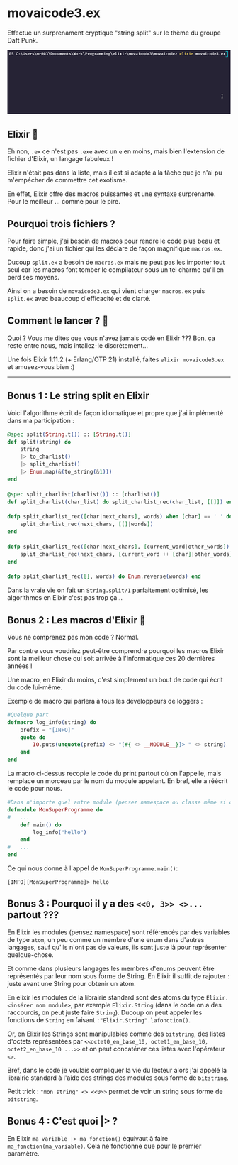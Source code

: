 # movaicode3.ex 
Effectue un surprenament cryptique "string split" sur le thème du groupe Daft Punk.

![gif de test](./test.gif)

## Elixir 🧪
Eh non, `.ex` ce n'est pas `.exe` avec un `e` en moins, mais bien l'extension de fichier d'Elixir, un langage fabuleux !

Elixir n'était pas dans la liste, mais il est si adapté à la tâche que je n'ai pu m'empécher de commettre cet exotisme.

En effet, Elixir offre des macros puissantes et une syntaxe surprenante. Pour le meilleur ... comme pour le pire.

## Pourquoi trois fichiers ?
Pour faire simple, j'ai besoin de macros pour rendre le code plus beau et rapide, donc j'ai un fichier qui les déclare de façon magnifique `macros.ex`.

Ducoup `split.ex` a besoin de `macros.ex` mais ne peut pas les importer tout seul car les macros font tomber le compilateur sous un tel charme qu'il en perd ses moyens.

Ainsi on a besoin de `movaicode3.ex` qui vient charger `macros.ex` puis `split.ex` avec beaucoup d'efficacité et de clarté.

## Comment le lancer ? 🥼
Quoi ? Vous me dites que vous n'avez jamais codé en Elixir ???
Bon, ça reste entre nous, mais intallez-le discrètement...

Une fois Elixir 1.11.2 (+ Erlang/OTP 21) installé, faites `elixir movaicode3.ex` et amusez-vous bien :)

-----
## Bonus 1 : Le string split en Elixir
Voici l'algorithme écrit de façon idiomatique et propre que j'ai implémenté dans ma participation :

```elixir
@spec split(String.t()) :: [String.t()]
def split(string) do
    string
    |> to_charlist()
    |> split_charlist()
    |> Enum.map(&(to_string(&1)))
end

@spec split_charlist(charlist()) :: [charlist()]
def split_charlist(char_list) do split_charlist_rec(char_list, [[]]) end

defp split_charlist_rec([char|next_chars], words) when [char] == ' ' do
    split_charlist_rec(next_chars, [[]|words])
end

defp split_charlist_rec([char|next_chars], [current_word|other_words]) do
    split_charlist_rec(next_chars, [current_word ++ [char]|other_words])
end

defp split_charlist_rec([], words) do Enum.reverse(words) end
```

Dans la vraie vie on fait un `String.split/1` parfaitement optimisé, les algorithmes en Elixir c'est pas trop ça...

## Bonus 2 : Les macros d'Elixir 🧩
Vous ne comprenez pas mon code ? Normal. 

Par contre vous voudriez peut-être comprendre pourquoi les macros Elixir sont la meilleur chose qui soit arrivée à l'informatique ces 20 dernières années !

Une macro, en Elixir du moins, c'est simplement un bout de code qui écrit du code lui-même.

Exemple de macro qui parlera à tous les développeurs de loggers :
```elixir
#Quelque part
defmacro log_info(string) do
    prefix = "[INFO]" 
    quote do
        IO.puts(unquote(prefix) <> "[#{ <> __MODULE__}]> " <> string)
    end
end
```
La macro ci-dessus recopie le code du print partout où on l'appelle, mais remplace un morceau par le nom du module appelant. En bref, elle a réécrit le code pour nous.

```elixir
#Dans n'importe quel autre module (pensez namespace ou classe même si c'est pas du tout pareil)
defmodule MonSuperProgramme do
#   ...
    def main() do
        log_info("hello")
    end
#   ...
end
```

Ce qui nous donne à l'appel de `MonSuperProgramme.main()`:
```
[INFO][MonSuperProgramme]> hello
```

## Bonus 3 : Pourquoi il y a des `<<0, 3>> <>...` partout ???
En Elixir les modules (pensez namespace) sont référencés par des variables de type `atom`, un peu comme un membre d'une enum dans d'autres langages, sauf qu'ils n'ont pas de valeurs, ils sont juste là pour représenter quelque-chose. 

Et comme dans plusieurs langages les membres d'enums peuvent être représentés par leur nom sous forme de String. En Elixir il suffit de rajouter `:` juste avant une String pour obtenir un atom.

En elixir les modules de la librairie standard sont des atoms du type `Elixir.<insérer nom module>`, par exemple `Elixir.String` (dans le code on a des raccourcis, on peut juste faire `String`). Ducoup on peut appeler les fonctions de `String` en faisant `:"Elixir.String".lafonction()`.

Or, en Elixir les Strings sont manipulables comme des `bitstring`, des listes d'octets représentées par `<<octet0_en_base_10, octet1_en_base_10, octet2_en_base_10 ...>>` et on peut concaténer ces listes avec l'opérateur `<>`.

Bref, dans le code je voulais compliquer la vie du lecteur alors j'ai appelé la librairie standard à l'aide des strings des modules sous forme de `bitstring`.

Petit trick : `"mon string" <> <<0>>` permet de voir un string sous forme de `bitstring`.

## Bonus 4 : C'est quoi |> ?
En Elixir `ma_variable |> ma_fonction()` équivaut à faire `ma_fonction(ma_variable)`. Cela ne fonctionne que pour le premier paramètre.